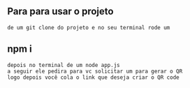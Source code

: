 ## Para para usar o projeto
    de um git clone do projeto e no seu terminal rode um 
## npm i
    depois no terminal de um node app.js 
    a seguir ele pedira para vc solicitar um para gerar o QR
    logo depois você cola o link que deseja criar o QR code
